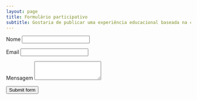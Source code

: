 ```yaml
---
layout: page
title: Formulário participativo
subtitle: Gostaria de publicar uma experiência educacional baseada na cartilha Água na Educação? Entre em contato!
---
```


<form action="https://getform.io/f/4a7306ea-2dd1-4cf9-82a9-9cf46c51064f" method="post" name="nome">
<p>
<div class="row requiredRow">
	<label for="txt_Nome" id="Nome-ariaLabel">Nome</label>
	<input id="txt_Nome" name="txt_Nome" type="text" aria-labelledby="Nome-ariaLabel" class="required" title="Nome. This is a required field">
</div>
</p>

<p>
<div class="row requiredRow">
	<label for="Email" id="Email-ariaLabel">Email</label>
	<input id="Email" name="Email" type="email" aria-labelledby="Email-ariaLabel" class="required" title="Nome. This is a required field">
</div>
</p>

<div class="row requiredRow">
	<label for="txtarea_Mensagem" id="Mensagem-ariaLabel">Mensagem</label>
	<textarea id="txtarea_Mensagem" name="txtarea_Mensagem" cols="20" rows="3" aria-labelledby="Mensagem-ariaLabel" class="required" title="Mensagem. This is a required field"></textarea>
<p>
<div class="row">
<input type="submit" value="Submit form">
</div>
</p>

